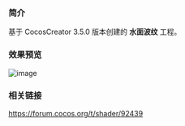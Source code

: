 ### 简介
基于 CocosCreator 3.5.0 版本创建的 **水面波纹** 工程。

### 效果预览
![image](../../../gif/202202/2022022411.gif)

### 相关链接
https://forum.cocos.org/t/shader/92439